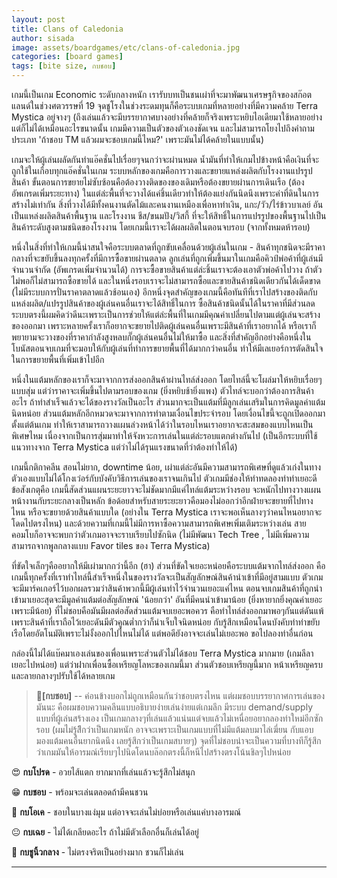 ```yaml
---
layout: post
title: Clans of Caledonia
author: sisada
image: assets/boardgames/etc/clans-of-caledonia.jpg
categories: [board games]
tags: [bite size, กบชอบ]
---
```

เกมนี้เป็นเกม Economic ระดับกลางหนัก เรารับบทเป็นชนเผ่าที่จะมาพัฒนาเศรษฐกิจของสก๊อตแลนด์ในช่วงศตวรรษที่ 19 จุดชูโรงในช่วงระดมทุนก็คือระบบเกมที่หลายอย่างที่มีความคล้าย Terra Mystica อยู่จางๆ (ถึงเล่นแล้วจะมีบรรยากาศบางอย่างที่คล้ายก็จริงเพราะหยิบไอเดียมาใช้หลายอย่างแต่ก็ไม่ได้เหมือนอะไรขนาดนั้น เกมมีความเป็นตัวของตัวเองชัดเจน และไม่สามารถโยงไปถึงคำถามประเภท 'ถ้าชอบ TM แล้วผมจะชอบเกมนี้ไหม?' เพราะมันไม่ได้คล้ายในแบบนั้น)

เกมจะให้ผู้เล่นผลัดกันทำแอ๊คชั่นไปเรื่อยๆจนกว่าจะผ่านหมด น้ำมันที่ทำให้เกมไปข้างหน้าคือเงินที่จะถูกใช้ในเกือบทุกแอ๊คชั่นในเกม ระบบหลักของเกมคือการวางและขยายแหล่งผลิตกับโรงงานแปรรูปสินค้า ขั้นตอนการขยายไม่ซับซ้อนคือต้องวางติดของของเดิมหรือต้องขยายผ่านการเดินเรือ (ต้องอัพเกรดเพิ่มระยะทาง) ในแต่ล่ะพื้นที่จะวางได้แค่ชิ้นเดียวทำให้ต้องแย่งกันนิดนึงเพราะค่าที่ดินในการสร้างไม่เท่ากัน สิ่งที่วางได้มีทั้งคนงานตัดไม้และคนงานเหมืองเพื่อหาทำเงิน, แกะ/วัว/ไร่ข้าวบาเลย์ อันเป็นแหล่งผลิตสินค้าพื้นฐาน และโรงงาน ชีส/ขนมปัง/วิสกี้ ที่จะให้สิทธิ์ในการแปรรูปของพื้นฐานไปเป็นสินค้าระดับสูงตามชนิดของโรงงาน โดยเกมนี้เราจะได้ผลผลิตในตอนจบรอบ (จากทั้งหมดห้ารอบ)

หนึ่งในสิ่งที่ทำให้เกมนี้น่าสนใจคือระบบตลาดที่ถูกขับเคลื่อนด้วยผู้เล่นในเกม - สินค้าทุกชนิดจะมีราคากลางที่จะขยับขึ้นลงทุกครั้งที่มีการซื้อขายผ่านตลาด ลูกเล่นที่ถูกเพิ่มขึ้นมาในเกมคือคิวป์พ่อค้าที่ผู้เล่นมีจำนวนจำกัด (อัพเกรดเพิ่มจำนวนได้) การจะซื้อขายสินค้าแต่ล่ะชิ้นเราจะต้องเอาตัวพ่อค้าไปวาง ถ้าตัวไม่พอก็ไม่สามารถซื้อขายได้ และในหนึ่งรอบเราจะไม่สามารถซื้อและขายสินค้าชนิดเดียวกันได้เด็ดขาด (ไม่มีระบบการปั่นราคาตลาดแล้วช้อนเอง) อีกหนึ่งจุดสำคัญของเกมนี้คือทันทีที่เราไปสร้างของติดกับแหล่งผลิต/แปรรูปสินค้าของผู้เล่นคนอื่นเราจะได้สิทธิ์ในการ ซื้อสินค้าชนิดนั้นได้ในราคาที่มีส่วนลด ระบบตรงนี้ผมคิดว่าดีนะเพราะเป็นการช่วยให้แต่ล่ะพื้นที่ในเกมมีคุณค่าเปลี่ยนไปตามแต่ผู้เล่นจะสร้างของออกมา เพราะหลายครั้งเราก็อยากจะขยายไปติดผู้เล่นคนอื่นเพราะมีสินค้าที่เราอยากได้ หรือเราก็พยายามจะวางของที่ราคากำลังสูงหลบกั๊กผู้เล่นคนอื่นไม่ให้มาซื้อ และสิ่งที่สำคัญอีกอย่างคือหนึ่งในโบนัสตอนจบเกมที่จะมอบให้กับผู้เล่นที่ทำการขยายพื้นที่ได้มากกว่าคนอื่น ทำให้มีเลเยอร์การตัดสินใจในการขยายพื้นที่เพิ่มเข้าไปอีก

หนึ่งในแต้มหลักของเราก็จะมาจากการส่งออกสินค้าผ่านไทล์ส่งออก โดยไทล์นี้จะโผล่มาให้หยิบเรื่อยๆแบบสุ่ม แต่ว่าราคาจะเพิ่มขึ้นไปตามรอบของเกม (ยิ่งหยิบช้ายิ่งแพง) ตัวไทล์จะบอกว่าต้องการสินค้าอะไร ถ้าทำสำเร็จแล้วจะได้ของรางวัลเป็นอะไร ส่วนมากจะเป็นแต้มที่มีลูกเล่นเสริมในการคิดมูลค่าแต้มนิดหน่อย ส่วนแต้มหลักอีกหมวดจะมาจากการทำตามเงื่อนไขประจำรอบ โดยเงื่อนไขนี้จะถูกเปิดออกมาตั้งแต่ต้นเกม ทำให้เราสามารถวางแผนล่วงหน้าได้ว่าในรอบไหนเราอยากจะสะสมของแบบไหนเป็นพิเศษไหม เนื่องจากเป็นการสุ่มมาทำให้จังหวะการเล่นในแต่ล่ะรอบแตกต่างกันไป (เป็นอีกระบบที่ใช้แนวทางจาก Terra Mystica แต่ว่าไม่ได้รุนแรงขนาดที่ว่าต้องทำให้ได้)

เกมนี้กติกาคลีน สอนไม่ยาก, downtime น้อย, เผ่าแต่ล่ะอันมีความสามารถพิเศษที่ดูแล้วเก่งในทางตัวเองแบบไม่ได้โกงเว่อร์กับบังคับวิธีการเล่นของเราจนเกินไป ตัวเกมมีช่องให้ทำทดลองทำท่าเยอะดี ข้อสังเกตุคือ เกมนี้สัดส่วนแผนระยะยาวจะไม่ชัดมากมีแค่ไทล์แต้มระหว่างรอบ จะหนักไปทางวางแผนหน้างานกับระยะกลางเป็นหลัก ข้อด้อยสำหรับสายระยะยาวคือมองไม่ออกว่าอีกฝ่ายจะขยายที่ไปทางไหน หรือจะขยายด้วยสินค้าแบบใด (อย่างใน Terra Mystica เราจะพอเห็นลางๆว่าคนไหนอยากจะโดดไปตรงไหน) และด้วยความที่เกมนี้ไม่มีการหาซื้อความสามารถพิเศษเพิ่มเติมระหว่างเล่น สายคอมโบก็อาจจะพบกว่าตัวเกมอาจจะราบเรียบไปซักนิด (ไม่มีพัฒนา Tech Tree , ไม่มีเพิ่มความสามารถจากพูลกลางแบบ Favor tiles ของ Terra Mystica)

ที่ขัดใจเล็กๆคืออยากให้มีเผ่ามากกว่านี้อีก (ฮา) ส่วนที่ขัดใจเยอะหน่อยคือระบบแต้มจากไทล์ส่งออก คือเกมนี้ทุกครั้งที่เราทำไทล์นี้สำเร็จหนึ่งในของรางวัลจะเป็นสัญลักษณ์สินค้านำเข้าที่มีอยู่สามแบบ ตัวเกมจะมีมาร์คเกอร์ไว้บอกผลรวมว่าสินค้าพวกนี้มีผู้เล่นทำไว้จำนวนเยอะแค่ไหน ตอนจบเกมสินค้าที่ถูกนำเข้ามาเยอะสุดจะมีมูลค่าแต้มต่อสัญลักษณ์ 'น้อยกว่า' อันที่มีคนนำเข้ามาน้อย (ยิ่งหายากยิ่งคุณค่าเยอะเพราะมีน้อย) ที่ไม่ชอบคือมันมีผลต่อสัดส่วนแต้มจบเยอะพอควร คือทำไทล์ส่งออกมาพอๆกันแต่ดันแพ้เพราะสินค้าที่เราถือไว้เยอะดันมีตัวคูณต่ำกว่าก็น่าเจ็บใจนิดหน่อย กับรู้สึกเหมือนโดนบังคับทำท่าขยับเรือโดยอัตโนมัติเพราะไม่งั้งออกไปไหนไม่ได้ แต่พอดียังอาจจะเล่นไม่เยอะพอ ขอไปลองท่าอื่นก่อน

กล่องนี้ไม่ได้แบ๊คมาเองเล่นของเพื่อนเพราะส่วนตัวไม่ได้ชอบ Terra Mystica มากมาย (เกมลีลาเยอะไปหน่อย) แต่ว่าฝากเพื่อนซื้อเหรียญโลหะของเกมนี้มา ส่วนตัวชอบเหรียญนี้มาก หน้าเหรียญครบ และลายกลางๆปรับใช้ได้หลายเกม

> 🐸**[กบชอบ]** -- ค่อนข้างบอกไม่ถูกเหมือนกันว่าชอบตรงไหน แต่ผมชอบบรรยากาศการเล่นของมันนะ คือผมชอบความคลีนแบบอธิบายง่ายเล่นง่ายแต่เกมลึก มีระบบ demand/supply แบบที่ผู้เล่นสร้างเอง เป็นเกมกลางๆที่เล่นแล้วแน่นแต่จบแล้วไม่เหนื่อยอยากลองท่าใหม่อีกซักรอบ (ผมไม่รู้สึึกว่าเป็นเกมหนัก อาจจะเพราะเป็นเกมแบบที่ไม่มีแต้มลบมาไล่เฆี่ยน กับแอบมองแต้มคนอื่นยากนิดนึง เลยรู้สึกว่าเป็นเกมสบายๆ) จุดที่ไม่ชอบน่าจะเป็นความที่บางทีก็รู้สึกว่าเกมมันให้อารมณ์เรียบๆไปนิดโดนบล๊อกตรงนี้ก็หนีไปสร้างตรงโน้นชิลๆไปหน่อย


😍 **กบโปรด** - อวยไส้แตก ยากมากที่เล่นแล้วจะรู้สึกไม่สนุก

😁 **กบชอบ** - พร้อมจะเล่นตลอดถ้ามีคนชวน

🙂 **กบโอเค** - ชอบในบางแง่มุม แต่อาจจะเล่นไม่บ่อยหรือเล่นแค่บางอารมณ์

😐 **กบเฉย** - ไม่ได้เกลียดอะไร ถ้าไม่มีตัวเลือกอื่นก็เล่นได้อยู่

🖕 **กบชูนิ้วกลาง** - ไม่ตรงจริตเป็นอย่างมาก ชวนก็ไม่เล่น



---
